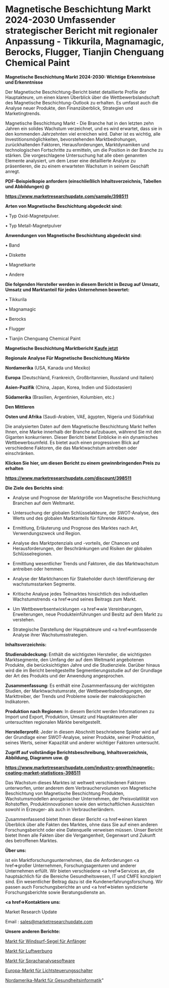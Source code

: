 # Magnetische Beschichtung Markt 2024-2030 Umfassender strategischer Bericht mit regionaler Anpassung - Tikkurila, Magnamagic, Berocks, Flugger, Tianjin Chenguang Chemical Paint

<strong>Magnetische Beschichtung Markt 2024-2030: Wichtige Erkenntnisse und Erkenntnisse</strong>

Der Magnetische Beschichtung-Bericht bietet detaillierte Profile der Hauptakteure, um einen klaren Überblick über die Wettbewerbslandschaft des Magnetische Beschichtung-Outlook zu erhalten. Es umfasst auch die Analyse neuer Produkte, den Finanzüberblick, Strategien und Marketingtrends.

Magnetische Beschichtung Markt - Die Branche hat in den letzten zehn Jahren ein solides Wachstum verzeichnet, und es wird erwartet, dass sie in den kommenden Jahrzehnten viel erreichen wird. Daher ist es wichtig, alle Investitionsmöglichkeiten, bevorstehenden Marktbedrohungen, zurückhaltenden Faktoren, Herausforderungen, Marktdynamiken und technologischen Fortschritte zu ermitteln, um die Position in der Branche zu stärken. Die vorgeschlagene Untersuchung hat alle oben genannten Elemente analysiert, um dem Leser eine detaillierte Analyse zu präsentieren, die zu einem erwarteten Wachstum in seinem Geschäft anregt.



<strong><b>PDF-Beispielkopie anfordern (einschließlich Inhaltsverzeichnis, Tabellen und Abbildungen) @ </b></strong>

<strong><a href=https://www.marketresearchupdate.com/sample/398511>

<strong>https://www.marketresearchupdate.com/sample/398511</u></a></strong></strong>



<strong>Arten von Magnetische Beschichtung abgedeckt sind:</strong>

• Typ Oxid-Magnetpulver.

• Typ Metall-Magnetpulver



<strong>Anwendungen von Magnetische Beschichtung abgedeckt sind:</strong>

• Band

• Diskette

• Magnetkarte

• Andere



<strong>Die folgenden Hersteller werden in diesem Bericht in Bezug auf Umsatz, Umsatz und Marktanteil für jedes Unternehmen bewertet:</strong>

• Tikkurila

• Magnamagic

• Berocks

• Flugger

• Tianjin Chenguang Chemical Paint



<strong>Magnetische Beschichtung Marktbericht <a href=https://www.marketresearchupdate.com/buynow/398511>Kaufe jetzt</a></strong>



<strong>Regionale Analyse Für Magnetische Beschichtung Märkte</strong>



<strong>Nordamerika</strong> (USA, Kanada und Mexiko)



<strong>Europa</strong> (Deutschland, Frankreich, Großbritannien, Russland und Italien)



<strong>Asien-Pazifik</strong> (China, Japan, Korea, Indien und Südostasien)



<strong>Südamerika</strong> (Brasilien, Argentinien, Kolumbien, etc.)



<strong>Den Mittleren</strong> 

<strong>Osten und Afrika</strong> (Saudi-Arabien, VAE, ägypten, Nigeria und Südafrika)

Die analysierten Daten auf dem Magnetische Beschichtung Markt helfen Ihnen, eine Marke innerhalb der Branche aufzubauen, während Sie mit den Giganten konkurrieren. Dieser Bericht bietet Einblicke in ein dynamisches Wettbewerbsumfeld. Es bietet auch einen progressiven Blick auf verschiedene Faktoren, die das Marktwachstum antreiben oder einschränken.



<strong>Klicken Sie hier, um diesen Bericht zu einem gewinnbringenden Preis zu erhalten
</strong>

<strong><a href=https://www.marketresearchupdate.com/discount/398511>https://www.marketresearchupdate.com/discount/398511</b></u></strong></a>



<strong>Die Ziele des Berichts sind:</strong>

- Analyse und Prognose der Marktgröße von Magnetische Beschichtung Branchen auf dem Weltmarkt.

- Untersuchung der globalen Schlüsselakteure, der SWOT-Analyse, des Werts und des globalen Marktanteils für führende Akteure.

- Ermittlung, Erläuterung und Prognose des Marktes nach Art, Verwendungszweck und Region.

- Analyse des Marktpotenzials und -vorteils, der Chancen und Herausforderungen, der Beschränkungen und Risiken der globalen Schlüsselregionen.

- Ermittlung wesentlicher Trends und Faktoren, die das Marktwachstum antreiben oder hemmen.

- Analyse der Marktchancen für Stakeholder durch Identifizierung der wachstumsstarken Segmente.

- Kritische Analyse jedes Teilmarktes hinsichtlich des individuellen Wachstumstrends <a href=>und</a> seines Beitrags zum Markt.

- Um Wettbewerbsentwicklungen <a href=>wie</a> Vereinbarungen, Erweiterungen, neue Produkteinführungen und Besitz auf dem Markt zu verstehen.

- Strategische Darstellung der Hauptakteure und <a href=>umfas</a>sende Analyse ihrer Wachstumsstrategien.



<strong>Inhaltsverzeichnis:</strong>



<strong>Studienabdeckung:</strong> Enthält die wichtigsten Hersteller, die wichtigsten Marktsegmente, den Umfang der auf dem Weltmarkt angebotenen Produkte, die berücksichtigten Jahre und die Studienziele. Darüber hinaus wird die im Bericht bereitgestellte Segmentierungsstudie auf der Grundlage der Art des Produkts und der Anwendung angesprochen.



<strong>Zusammenfassung:</strong> Es enthält eine Zusammenfassung der wichtigsten Studien, der Marktwachstumsrate, der Wettbewerbsbedingungen, der Markttreiber, der Trends und Probleme sowie der makroskopischen Indikatoren.



<strong>Produktion nach Regionen:</strong> In diesem Bericht werden Informationen zu Import und Export, Produktion, Umsatz und Hauptakteuren aller untersuchten regionalen Märkte bereitgestellt.



<strong>Herstellerprofil:</strong> Jeder in diesem Abschnitt beschriebene Spieler wird auf der Grundlage einer SWOT-Analyse, seiner Produkte, seiner Produktion, seines Werts, seiner Kapazität und anderer wichtiger Faktoren untersucht.



<strong><b>Zugriff auf vollständige Berichtsbeschreibung, Inhaltsverzeichnis, Abbildung, Diagramm usw. @ </b></strong>

<strong><a href=https://www.marketresearchupdate.com/industry-growth/magnetic-coating-market-statistices-398511>https://www.marketresearchupdate.com/industry-growth/magnetic-coating-market-statistices-398511</a></strong>

Das Wachstum dieses Marktes ist weltweit verschiedenen Faktoren unterworfen, unter anderem dem Verbrauchervolumen von Magnetische Beschichtung von Magnetische Beschichtung Produkten, Wachstumsmodellen anorganischer Unternehmen, der Preisvolatilität von Rohstoffen, Produktinnovationen sowie den wirtschaftlichen Aussichten sowohl in Erzeuger- als auch in Verbraucherländern.

Zusammenfassend bietet Ihnen dieser Bericht <a href=>einen</a> klaren Überblick über alle Fakten des Marktes, ohne dass Sie auf einen anderen Forschungsbericht oder eine Datenquelle verweisen müssen. Unser Bericht bietet Ihnen alle Fakten über die Vergangenheit, Gegenwart und Zukunft des betroffenen Marktes.



<strong>Über uns:</strong>

 ist ein Marktforschungsunternehmen, das die Anforderungen <a href=>großer</a> Unternehmen, Forschungsagenturen und anderer Unternehmen erfüllt. Wir bieten verschiedene <a href=>Services</a> an, die hauptsächlich für die Bereiche Gesundheitswesen, IT und CMFE konzipiert sind. Ein wesentlicher Beitrag dazu ist die Kundenerfahrungsforschung. Wir passen auch Forschungsberichte an und <a href=>bieten</a> syndizierte Forschungsberichte sowie Beratungsdienste an.



<strong><a href=>Kontaktiere uns:</a></strong>

Market Research Update

Email : sales@marketresearchupdate.com



<strong>Unsere anderen Berichte:</strong>

<a href=https://www.linkedin.com/pulse/beginners-windsurf-sails-market-2023-trends>Markt für Windsurf-Segel für Anfänger</a>

<a href=https://www.linkedin.com/pulse/aerial-advertising-market-outlooks-2023-size>Markt für Luftwerbung</a>

<a href=https://www.linkedin.com/pulse/speech-analytics-software-market-size-industry>Markt für Sprachanalysesoftware</a>

<a href=https://www.linkedin.com/pulse/europe-light-control-switches-market-2023-current-future>Europa-Markt für Lichtsteuerungsschalter</a>

<a href=https://www.linkedin.com/pulse/north-america-healthcare-informatics-market-2023-pointing>Nordamerika-Markt für Gesundheitsinformatik</a>"

